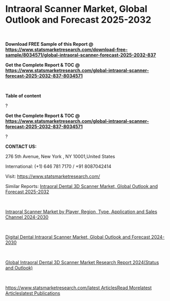 <h1>Intraoral Scanner Market, Global Outlook and Forecast 2025-2032</h1><br/><p><strong>Download FREE Sample of this Report @ <a href="https://www.statsmarketresearch.com/download-free-sample/8034571/global-intraoral-scanner-forecast-2025-2032-837">https://www.statsmarketresearch.com/download-free-sample/8034571/global-intraoral-scanner-forecast-2025-2032-837</a></strong></p>
 
 
 
 <div><b>Get the Complete Report & TOC @ <a href="https://www.statsmarketresearch.com/global-intraoral-scanner-forecast-2025-2032-837-8034571">https://www.statsmarketresearch.com/global-intraoral-scanner-forecast-2025-2032-837-8034571</a></b></div>
 
 
 
 <p><br />
 
 <b>Table of content</b></p>
 
 
 
 <p>? </p>
 
 
 
 <div><b>Get the Complete Report & TOC @ <a href="https://www.statsmarketresearch.com/global-intraoral-scanner-forecast-2025-2032-837-8034571">https://www.statsmarketresearch.com/global-intraoral-scanner-forecast-2025-2032-837-8034571</a></b></div>
 
 
 
 <p>? </p>
 
 
 
 <p><b>CONTACT US:</b><br />
 
 276 5th Avenue, New York , NY 10001,United States<br />
 
 International: (+1) 646 781 7170 / +91 8087042414<br />
 
 Visit: <a href="https://www.statsmarketresearch.com/">https://www.statsmarketresearch.com/</a><br />
 
 Similar Reports: <a href="https://www.statsmarketresearch.com/global-intraoral-scanner-forecast-2025-2032-837-8034571">Intraoral Dental 3D Scanner Market, Global Outlook and Forecast 2025-2032 </a><br />
 
 <br />
 
 <a href="https://www.statsmarketresearch.com/global-intraoral-scanner-forecast-2025-2032-837-8034571">Intraoral Scanner Market by Player, Region, Type, Application and Sales Channel 2024-2030</a><br />
 
 <br />
 
 <a href="https://www.statsmarketresearch.com/global-intraoral-scanner-forecast-2025-2032-837-8034571">Digital Dental Intraoral Scanner Market, Global Outlook and Forecast 2024-2030</a><br />
 
 <br />
 
 <a href="https://www.statsmarketresearch.com/global-intraoral-scanner-forecast-2025-2032-837-8034571">Global Intraoral Dental 3D Scanner Market Research Report 2024(Status and Outlook)</a><br />
 
 <br />
 
 <a href="https://gyeongbokgung.com">https://www.statsmarketresearch.com/</a><a href="https://hallyeomaritime.com">latest Articles</a><a href="https://jingwansa.com">Read More</a><a href="https://nguoiviet.jp/">latest Articles</a><a href="https://www.intelmarketresearch.com/">latest Publications</a></p>